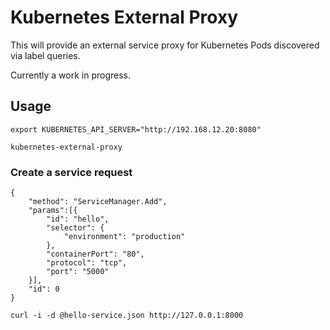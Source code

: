 # Kubernetes External Proxy

This will provide an external service proxy for Kubernetes Pods discovered via label queries.

Currently a work in progress.

## Usage

```
export KUBERNETES_API_SERVER="http://192.168.12.20:8080"
```

```
kubernetes-external-proxy
```

### Create a service request

```
{
    "method": "ServiceManager.Add",
    "params":[{
        "id": "hello",
        "selector": {
            "environment": "production"
        },
        "containerPort": "80",
        "protocol": "tcp",
        "port": "5000"
    }],
    "id": 0
}
```

```
curl -i -d @hello-service.json http://127.0.0.1:8000
```
